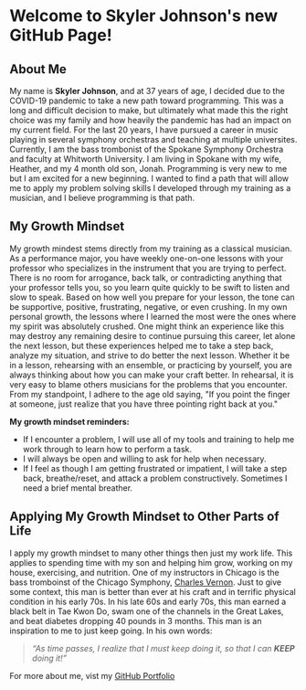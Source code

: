 # Welcome to Skyler Johnson's new GitHub Page!

## About Me
My name is **Skyler Johnson**, and at 37 years of age, I decided due to the COVID-19 pandemic to take a new path toward programming. This was a long and difficult decision to make, but ultimately what made this the right choice was my family and how heavily the pandemic has had an impact on my current field. For the last 20 years, I have pursued a career in music playing in several symphony orchestras and teaching at multiple universites. Currently, I am the bass trombonist of the Spokane Symphony Orchestra and faculty at Whitworth University. I am living in Spokane with my wife, Heather, and my 4 month old son, Jonah. Programming is very new to me but I am excited for a new beginning. I wanted to find a path that will allow me to apply my problem solving skills I developed through my training as a musician, and I believe programming is that path.

## My Growth Mindset
My growth mindest stems directly from my training as a classical musician. As a performance major, you have weekly one-on-one lessons with your professor who specializes in the instrument that you are trying to perfect. There is no room for arrogance, back talk, or contradicting anything that your professor tells you, so you learn quite quickly to be swift to listen and slow to speak. Based on how well you prepare for your lesson, the tone can be supportive, positive, frustrating, negative, or even crushing. In my own personal growth, the lessons where I learned the most were the ones where my spirit was absolutely crushed. One might think an experience like this may destroy any remaining desire to continue pursuing this career, let alone the next lesson, but these experiences helped me to take a step back, analyze my situation, and strive to do better the next lesson. Whether it be in a lesson, rehearsing with an ensemble, or practicing by yourself, you are always thinking about how you can make your craft better. In rehearsal, it is very easy to blame others musicians for the problems that you encounter. From my standpoint, I adhere to the age old saying, "If you point the finger at someone, just realize that you have three pointing right back at you." 

**My growth mindset reminders:**
- If I encounter a problem, I will use all of my tools and training to help me work through to learn how to perform a task.
- I will always be open and willing to ask for help when necessary.
- If I feel as though I am getting frustrated or impatient, I will take a step back, breathe/reset, and attack a problem constructively. Sometimes I need a brief mental breather.

## Applying My Growth Mindset to Other Parts of Life
I apply my growth mindset to many other things then just my work life. This applies to spending time with my son and helping him grow, working on my house, exercising, and nutrition. One of my instructors in Chicago is the bass tromboinst of the Chicago Symphony, [Charles Vernon](https://cso.org/about/performers/chicago-symphony-orchestra/trombone/charles-vernon/). Just to give some context, this man is better than ever at his craft and in terrific physical condition in his early 70s. In his late 60s and early 70s, this man earned a black belt in Tae Kwon Do, swam one of the channels in the Great Lakes, and beat diabetes dropping 40 pounds in 3 months. This man is an inspiration to me to just keep going.
In his own words:
> _“As time passes, I realize that I must keep doing it, so that I can **KEEP** doing it!”_

For more about me, vist my [GitHub Portfolio](https://github.com/SkylerJohnson102020)

